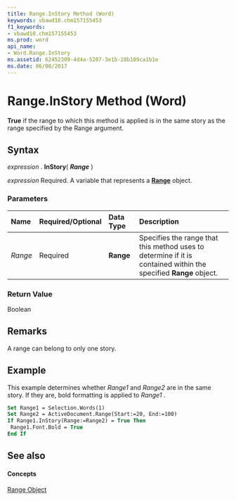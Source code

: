```yaml
---
title: Range.InStory Method (Word)
keywords: vbawd10.chm157155453
f1_keywords:
- vbawd10.chm157155453
ms.prod: word
api_name:
- Word.Range.InStory
ms.assetid: 62452309-4d4a-5207-3e1b-28b109ca1b1e
ms.date: 06/08/2017
---
```



# Range.InStory Method (Word)

 **True** if the range to which this method is applied is in the same story as the range specified by the Range argument.


## Syntax

 _expression_ . **InStory**( **_Range_** )

 _expression_ Required. A variable that represents a **[Range](range-object-word.md)** object.


### Parameters



|**Name**|**Required/Optional**|**Data Type**|**Description**|
|:-----|:-----|:-----|:-----|
| _Range_|Required| **Range**|Specifies the range that this method uses to determine if it is contained within the specified **Range** object.|

### Return Value

Boolean


## Remarks

A range can belong to only one story.


## Example

This example determines whether  _Range1_ and _Range2_ are in the same story. If they are, bold formatting is applied to _Range1_ .


```vb
Set Range1 = Selection.Words(1) 
Set Range2 = ActiveDocument.Range(Start:=20, End:=100) 
If Range1.InStory(Range:=Range2) = True Then 
 Range1.Font.Bold = True 
End If
```


## See also


#### Concepts


[Range Object](range-object-word.md)

